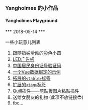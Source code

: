 ### Yangholmes 的小作品
#### Yangholmes Playground
*** 2018-05-14 ***

一些小玩意儿列表
1. <a target="_blank" href="../../../playground/canvas/canvas.html">跟随指尖滑动的彩色小圆</a>
2. <a target="_blank" href="../../../playground/flash-light/">LED广告板</a>
3. <a target="_blank" href="../../../playground/id-check">中国居民身份证号验证码</a>
4. <a target="_blank" href="../../../playground/vue-todolist/todolist.html">一个Vue数据绑定的示例</a>
5. [拓展的`<table>`标签](https://github.com/Yangholmes/yang-components/tree/master/src/components/ex-table)
6. [扩展的`<tag>`标签](https://github.com/Yangholmes/yang-components/tree/master/src/components/ex-tag)
7. [Quill插件——剪贴板图片粘贴插件](https://github.com/Yangholmes/quill-yang-image-paste)
8. 送给女朋友的礼物 (此项不放链接😎)
5. tbc...
